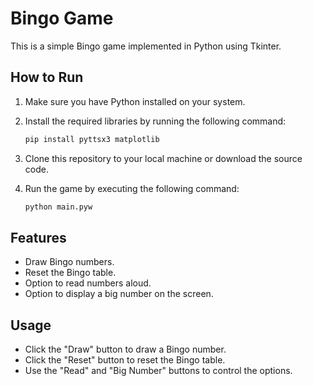 # Bingo Game

This is a simple Bingo game implemented in Python using Tkinter.

## How to Run

1. Make sure you have Python installed on your system.

2. Install the required libraries by running the following command:
   ```bash
   pip install pyttsx3 matplotlib
   ```

3. Clone this repository to your local machine or download the source code.

4. Run the game by executing the following command:
   ```bash
   python main.pyw
   ```

## Features

- Draw Bingo numbers.
- Reset the Bingo table.
- Option to read numbers aloud.
- Option to display a big number on the screen.

## Usage

- Click the "Draw" button to draw a Bingo number.
- Click the "Reset" button to reset the Bingo table.
- Use the "Read" and "Big Number" buttons to control the options.
